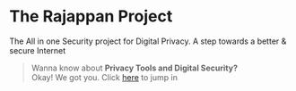 # The Rajappan Project
The All in one Security project for Digital Privacy. A step towards a better & secure Internet

>Wanna know about **Privacy Tools and Digital Security?** </br>
  Okay! We got you. Click [here](digital_security.md) to jump in
